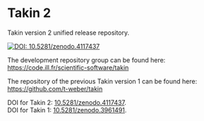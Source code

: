 # Takin 2
Takin version 2 unified release repository.

[![DOI: 10.5281/zenodo.4117437](https://zenodo.org/badge/DOI/10.5281/zenodo.4117437.svg)](https://doi.org/10.5281/zenodo.4117437)

The development repository group can be found here:  
https://code.ill.fr/scientific-software/takin

The repository of the previous Takin version 1 can be found here:  
https://github.com/t-weber/takin

DOI for Takin 2: [10.5281/zenodo.4117437](https://dx.doi.org/10.5281/zenodo.4117437).  
DOI for Takin 1: [10.5281/zenodo.3961491](https://dx.doi.org/10.5281/zenodo.3961491).
